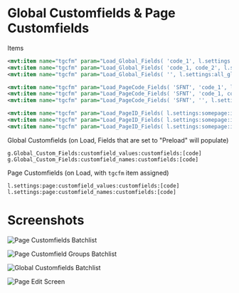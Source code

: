 # Global Customfields & Page Customfields

Items
```xml
<mvt:item name="tgcfm" param="Load_Global_Fields( 'code_1', l.settings:my_field )" />
<mvt:item name="tgcfm" param="Load_Global_Fields( 'code_1, code_2', l.settings:my_fields )" />
<mvt:item name="tgcfm" param="Load_Global_Fields( '', l.settings:all_global_fields )" />

<mvt:item name="tgcfm" param="Load_PageCode_Fields( 'SFNT', 'code_1', l.settings:sfnt_customfields )" />
<mvt:item name="tgcfm" param="Load_PageCode_Fields( 'SFNT', 'code_1, code_2', l.settings:sfnt_customfields )" />
<mvt:item name="tgcfm" param="Load_PageCode_Fields( 'SFNT', '', l.settings:sfnt_customfields )" />

<mvt:item name="tgcfm" param="Load_PageID_Fields( l.settings:somepage:id, 'code_1', l.settings:sfnt_customfields )" />
<mvt:item name="tgcfm" param="Load_PageID_Fields( l.settings:somepage:id, 'code_1, code_2', l.settings:sfnt_customfields )" />
<mvt:item name="tgcfm" param="Load_PageID_Fields( l.settings:somepage:id, '', l.settings:sfnt_customfields )" />
```

Global Customfields (on Load, Fields that are set to "Preload" will populate)
```
g.Global_Custom_Fields:customfield_values:customfields:[code]
g.Global_Custom_Fields:customfield_names:customfields:[code]
```

Page Customfields (on Load, with `tgcfm` item assigned)
```
l.settings:page:customfield_values:customfields:[code]
l.settings:page:customfield_names:customfields:[code]
```

# Screenshots
![Page Customfields Batchlist](https://puu.sh/ze892/96203114b6.png)

![Page Customfield Groups Batchlist](https://puu.sh/ze87t/db3d772a29.png)

![Global Customfields Batchlist](http://puu.sh/ze8aB/1e35a7567f.png)

![Page Edit Screen](https://puu.sh/ze8c0/999c43e18a.png)